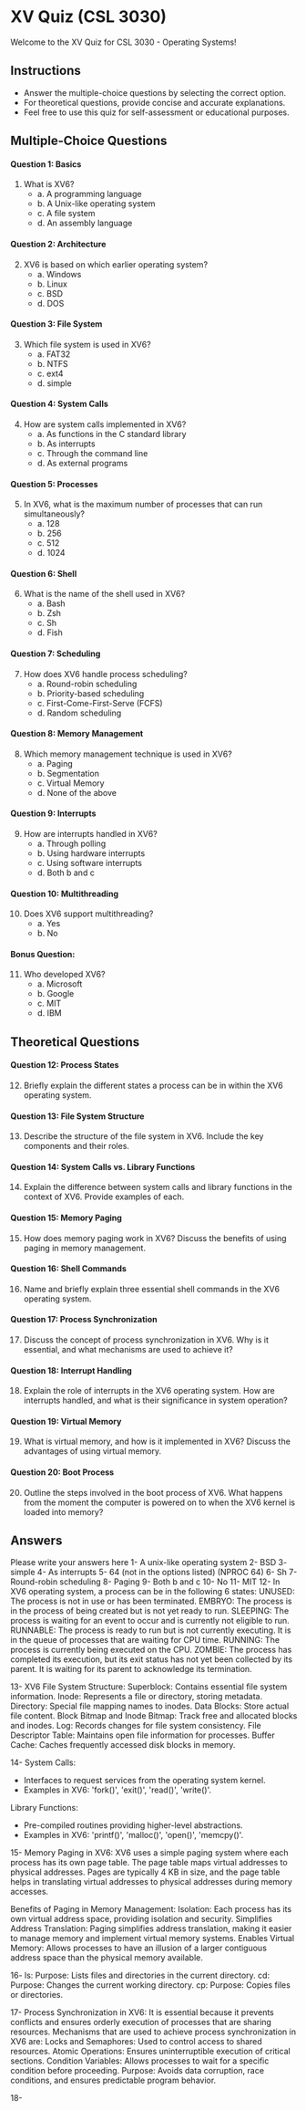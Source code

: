 # XV Quiz (CSL 3030)

Welcome to the XV Quiz for CSL 3030 - Operating Systems!



## Instructions
- Answer the multiple-choice questions by selecting the correct option.
- For theoretical questions, provide concise and accurate explanations.
- Feel free to use this quiz for self-assessment or educational purposes.

## Multiple-Choice Questions

#### Question 1: Basics
1. What is XV6?
   - a. A programming language
   - b. A Unix-like operating system
   - c. A file system
   - d. An assembly language

#### Question 2: Architecture
2. XV6 is based on which earlier operating system?
   - a. Windows
   - b. Linux
   - c. BSD
   - d. DOS

#### Question 3: File System
3. Which file system is used in XV6?
   - a. FAT32
   - b. NTFS
   - c. ext4
   - d. simple

#### Question 4: System Calls
4. How are system calls implemented in XV6?
   - a. As functions in the C standard library
   - b. As interrupts
   - c. Through the command line
   - d. As external programs

#### Question 5: Processes
5. In XV6, what is the maximum number of processes that can run simultaneously?
   - a. 128
   - b. 256
   - c. 512
   - d. 1024

#### Question 6: Shell
6. What is the name of the shell used in XV6?
   - a. Bash
   - b. Zsh
   - c. Sh
   - d. Fish

#### Question 7: Scheduling
7. How does XV6 handle process scheduling?
   - a. Round-robin scheduling
   - b. Priority-based scheduling
   - c. First-Come-First-Serve (FCFS)
   - d. Random scheduling

#### Question 8: Memory Management
8. Which memory management technique is used in XV6?
   - a. Paging
   - b. Segmentation
   - c. Virtual Memory
   - d. None of the above

#### Question 9: Interrupts
9. How are interrupts handled in XV6?
   - a. Through polling
   - b. Using hardware interrupts
   - c. Using software interrupts
   - d. Both b and c

#### Question 10: Multithreading
10. Does XV6 support multithreading?
    - a. Yes
    - b. No

#### Bonus Question:
11. Who developed XV6?
    - a. Microsoft
    - b. Google
    - c. MIT
    - d. IBM

## Theoretical Questions

#### Question 12: Process States
12. Briefly explain the different states a process can be in within the XV6 operating system.

#### Question 13: File System Structure
13. Describe the structure of the file system in XV6. Include the key components and their roles.

#### Question 14: System Calls vs. Library Functions
14. Explain the difference between system calls and library functions in the context of XV6. Provide examples of each.

#### Question 15: Memory Paging
15. How does memory paging work in XV6? Discuss the benefits of using paging in memory management.

#### Question 16: Shell Commands
16. Name and briefly explain three essential shell commands in the XV6 operating system.

#### Question 17: Process Synchronization
17. Discuss the concept of process synchronization in XV6. Why is it essential, and what mechanisms are used to achieve it?

#### Question 18: Interrupt Handling
18. Explain the role of interrupts in the XV6 operating system. How are interrupts handled, and what is their significance in system operation?

#### Question 19: Virtual Memory
19. What is virtual memory, and how is it implemented in XV6? Discuss the advantages of using virtual memory.

#### Question 20: Boot Process
20. Outline the steps involved in the boot process of XV6. What happens from the moment the computer is powered on to when the XV6 kernel is loaded into memory?

## Answers
Please write your answers here
1- A unix-like operating system
2- BSD
3- simple
4- As interrupts
5- 64 (not in the options listed) (NPROC 64)
6- Sh
7- Round-robin scheduling
8- Paging
9- Both b and c
10- No
11- MIT
12- In XV6 operating system, a process can be in the following 6 states:
    UNUSED: The process is not in use or has been terminated.
    EMBRYO: The process is in the process of being created but is not yet ready to run.
    SLEEPING: The process is waiting for an event to occur and is currently not eligible to run.
    RUNNABLE: The process is ready to run but is not currently executing. It is in the queue of processes that are waiting for CPU time.
    RUNNING: The process is currently being executed on the CPU.
    ZOMBIE: The process has completed its execution, but its exit status has not yet been collected by its parent. It is waiting for its parent to acknowledge its termination.

13- 
XV6 File System Structure:
Superblock: Contains essential file system information.
Inode: Represents a file or directory, storing metadata.
Directory: Special file mapping names to inodes.
Data Blocks: Store actual file content.
Block Bitmap and Inode Bitmap: Track free and allocated blocks and inodes.
Log: Records changes for file system consistency.
File Descriptor Table: Maintains open file information for processes.
Buffer Cache: Caches frequently accessed disk blocks in memory.

14- 
System Calls:
- Interfaces to request services from the operating system kernel.
- Examples in XV6: 'fork()', 'exit()', 'read()', 'write()'.

Library Functions:
- Pre-compiled routines providing higher-level abstractions.
- Examples in XV6: 'printf()', 'malloc()', 'open()', 'memcpy()'.

15- 
Memory Paging in XV6:
XV6 uses a simple paging system where each process has its own page table.
The page table maps virtual addresses to physical addresses.
Pages are typically 4 KB in size, and the page table helps in translating virtual addresses to physical addresses during memory accesses.

Benefits of Paging in Memory Management:
Isolation: Each process has its own virtual address space, providing isolation and security.
Simplifies Address Translation: Paging simplifies address translation, making it easier to manage memory and implement virtual memory systems.
Enables Virtual Memory: Allows processes to have an illusion of a larger contiguous address space than the physical memory available.

16- 
ls:
Purpose: Lists files and directories in the current directory.
cd:
Purpose: Changes the current working directory.
cp:
Purpose: Copies files or directories.

17- 
Process Synchronization in XV6:
It is essential because it prevents conflicts and ensures orderly execution of processes that are sharing resources.
Mechanisms that are used to achieve process synchronization in XV6 are:
Locks and Semaphores: Used to control access to shared resources.
Atomic Operations: Ensures uninterruptible execution of critical sections.
Condition Variables: Allows processes to wait for a specific condition before proceeding.
Purpose: Avoids data corruption, race conditions, and ensures predictable program behavior.

18- 
